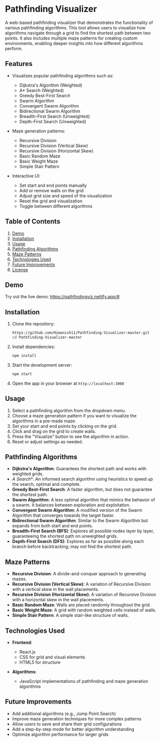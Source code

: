# Pathfinding Visualizer

A web-based pathfinding visualizer that demonstrates the functionality of various pathfinding algorithms. This tool allows users to visualize how algorithms navigate through a grid to find the shortest path between two points. It also includes multiple maze patterns for creating custom environments, enabling deeper insights into how different algorithms perform.

## Features

- Visualizes popular pathfinding algorithms such as:
  - Dijkstra's Algorithm (Weighted)
  - A* Search (Weighted)
  - Greedy Best-First Search
  - Swarm Algorithm
  - Convergent Swarm Algorithm
  - Bidirectional Swarm Algorithm
  - Breadth-First Search (Unweighted)
  - Depth-First Search (Unweighted)
  
- Maze generation patterns:
  - Recursive Division
  - Recursive Division (Vertical Skew)
  - Recursive Division (Horizontal Skew)
  - Basic Random Maze
  - Basic Weight Maze
  - Simple Stair Pattern

- Interactive UI:
  - Set start and end points manually
  - Add or remove walls on the grid
  - Adjust grid size and speed of the visualization
  - Reset the grid and visualization
  - Toggle between different algorithms

## Table of Contents

1. [Demo](#demo)
2. [Installation](#installation)
3. [Usage](#usage)
4. [Pathfinding Algorithms](#pathfinding-algorithms)
5. [Maze Patterns](#maze-patterns)
6. [Technologies Used](#technologies-used)
7. [Future Improvements](#future-improvements)
8. [License](#license)

## Demo

Try out the live demo: https://pathfindingviz.netlify.app/#

## Installation

1. Clone the repository:

    ```bash
    https://github.com/Himanish11/Pathfinding-Visualizer-master.git
    cd Pathfinding-Visualizer-master
    ```

2. Install dependencies:

    ```bash
    npm install
    ```

3. Start the development server:

    ```bash
    npm start
    ```

4. Open the app in your browser at `http://localhost:3000`

## Usage

1. Select a pathfinding algorithm from the dropdown menu.
2. Choose a maze generation pattern if you want to visualize the algorithms in a pre-made maze.
3. Set your start and end points by clicking on the grid.
4. Click and drag on the grid to create walls.
5. Press the "Visualize" button to see the algorithm in action.
6. Reset or adjust settings as needed.

## Pathfinding Algorithms

- **Dijkstra's Algorithm**: Guarantees the shortest path and works with weighted grids.
- **A* Search**: An informed search algorithm using heuristics to speed up the search, optimal and complete.
- **Greedy Best-First Search**: A faster algorithm, but does not guarantee the shortest path.
- **Swarm Algorithm**: A less optimal algorithm that mimics the behavior of a swarm. It balances between exploration and exploitation.
- **Convergent Swarm Algorithm**: A modified version of the Swarm Algorithm that converges towards the target faster.
- **Bidirectional Swarm Algorithm**: Similar to the Swarm Algorithm but expands from both start and end points.
- **Breadth-First Search (BFS)**: Explores all possible nodes layer by layer, guaranteeing the shortest path on unweighted grids.
- **Depth-First Search (DFS)**: Explores as far as possible along each branch before backtracking; may not find the shortest path.

## Maze Patterns

- **Recursive Division**: A divide-and-conquer approach to generating mazes.
- **Recursive Division (Vertical Skew)**: A variation of Recursive Division with a vertical skew in the wall placements.
- **Recursive Division (Horizontal Skew)**: A variation of Recursive Division with a horizontal skew in the wall placements.
- **Basic Random Maze**: Walls are placed randomly throughout the grid.
- **Basic Weight Maze**: A grid with random weighted cells instead of walls.
- **Simple Stair Pattern**: A simple stair-like structure of walls.

## Technologies Used

- **Frontend**:
  - React.js
  - CSS for grid and visual elements
  - HTML5 for structure

- **Algorithms**:
  - JavaScript implementations of pathfinding and maze generation algorithms

## Future Improvements

- Add additional algorithms (e.g., Jump Point Search)
- Improve maze generation techniques for more complex patterns
- Allow users to save and share their grid configurations
- Add a step-by-step mode for better algorithm understanding
- Optimize algorithm performance for larger grids

